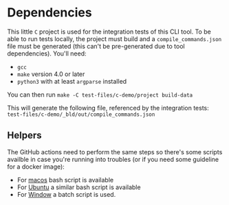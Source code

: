 
# Dependencies

This little `C` project is used for the integration tests of this CLI tool. To be able to run tests locally, the project must build and a `compile_commands.json` file must be generated (this can't be pre-generated due to tool dependencies). You'll need:

* `gcc`
* `make` version 4.0 or later
* `python3` with at least `argparse` installed

You can then run
`make -C test-files/c-demo/project build-data`

This will generate the following file, referenced by the integration tests:
`test-files/c-demo/_bld/out/compile_commands.json`

## Helpers

The GitHub actions need to perform the same steps so there's some scripts availble in case you're running into troubles (or if you need some guideline for a docker image):

* For [macos](../.github/setup/load_artifacts_macos.sh) bash script is available
* For [Ubuntu](../.github/setup/load_artifacts_ubuntu.sh) a similar bash script is available
* For [Window](../.github/setup/load_artifacts_windows.bat) a batch script is used.

